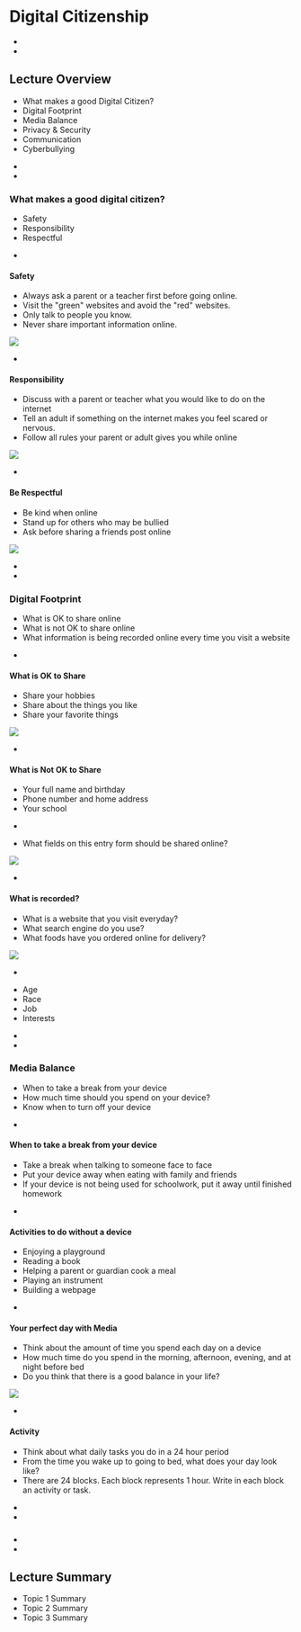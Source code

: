 # Digital Citizenship








-
-
## Lecture Overview
* What makes a good Digital Citizen?
* Digital Footprint
* Media Balance
* Privacy & Security
* Communication
* Cyberbullying












-
-
### What makes a good digital citizen?
* Safety
* Responsibility
* Respectful

-
#### Safety
* Always ask a parent or a teacher first before going online.
* Visit the "green" websites and avoid the "red" websites.
* Only talk to people you know.
* Never share important information online.

<img src="child-raising-hand.jpg">

-
#### Responsibility
* Discuss with a parent or teacher what you would like to do on the internet
* Tell an adult if something on the internet makes you feel scared or nervous.
* Follow all rules your parent or adult gives you while online

<img src="child-cleaning-responsibility.jpg">

-
#### Be Respectful
* Be kind when online
* Stand up for others who may be bullied
* Ask before sharing a friends post online

<img src="child-respectful.jpg">









-
-
### Digital Footprint
* What is OK to share online
* What is not OK to share online
* What information is being recorded online every time you visit a website


-
#### What is OK to Share
* Share your hobbies
* Share about the things you like
* Share your favorite things

<img src="multi-sports.png">


-
#### What is Not OK to Share
* Your full name and birthday
* Phone number and home address
* Your school


-
* What fields on this entry form should be shared online?
<img src="entry-form.png">




-
#### What is recorded?
* What is a website that you visit everyday?
* What search engine do you use?
* What foods have you ordered online for delivery?

<img src= "search-engines.jpg">


-
* Age
* Race
* Job
* Interests





-
-
### Media Balance
* When to take a break from your device
* How much time should you spend on your device?
* Know when to turn off your device



-
#### When to take a break from your device
* Take a break when talking to someone face to face
* Put your device away when eating with family and friends
* If your device is not being used for schoolwork, put it away until finished homework


-
#### Activities to do without a device
* Enjoying a playground
* Reading a book
* Helping a parent or guardian cook a meal
* Playing an instrument
* Building a webpage

-

#### Your perfect day with Media
* Think about the amount of time you spend each day on a device
* How much time do you spend in the morning, afternoon, evening, and at night before bed
* Do you think that there is a good balance in your life?

<img src="child-thinking.jpg">



-
#### Activity
* Think about what daily tasks you do in a 24 hour period
* From the time you wake up to going to bed, what does your day look like?
* There are 24 blocks. Each block represents 1 hour. Write in each block an activity or task.

-
-
###


-
-
## Lecture Summary
* Topic 1 Summary
* Topic 2 Summary
* Topic 3 Summary
